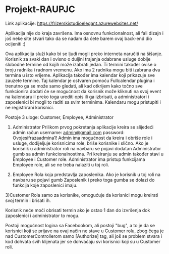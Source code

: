 # Projekt-RAUPJC

Link aplikacije: https://frizerskistudioelegant.azurewebsites.net/

Aplikacija nije do kraja završena. Ima osnovnu funkcionalnost, ali fali dizajn i još neke site stvari tako da se nadam da ćete barem ovaj back-end dio ocijeniti :)

Ova aplikacija služi kako bi se ljudi mogli preko interneta naručiti na šišanje. Korisnik za svaki dan i ovisno o duljini trajanja odabrane usluge dobije slobodne termine od kojih može izabrati jedan. Ti termini također ovise o broju radnika i radnom vremenu. Ako ima 2 radnika mogu biti izabrana dva termina u isto vrijeme. 
Aplikacija također ima kalendar koji prikazuje sve zauzete termine. Taj kalendar je ostvaren pomoću Fullcalendar plugina i trenutno ga se može samo gledati, ali kad otkrijem kako točno sve funkcionira dodati će se mogućnost da korisnik može kliknuti na svoj event na kalendaru il preko toga urediti opis ili ga izbrisati, a administratori i zaposlenici bi mogli to raditi sa svim terminima.
Kalendaru mogu pristupiti i ne registrirani korisnici.

Postoje 3 uloge: Customer, Employee, Administrator

1) Administrator
Prilikom prvog pokretanja aplikacije kreira se slijedeći admin račun
username: admin@gmail.com
password: Ovojesifrazaadmina1!
Admin ima mogućnost da kreira i obriše role i usluge, dodijeljuje korisnicima role, briše korisnike i slično. 
Ako je korisnik u administrator roli na navbaru se pojavi dodatan Administrator gumb sa admin funkcionalnostima. 
Pri kreiranju se admin također stavi u Employee i Customer role.
Administrator ima pristup funkcijama Employee role, ali se ne treba nalaziti u toj roli. 

2) Employee
Rola koja predstavlja zaposlenika. Ako je korisnik u toj roli na navbaru se pojavi gumb Zaposlenik i preko toga gumba se dolazi do funkcija koje zaposlenici imaju. 

3)Customer
Rola samo za korisnike, omogućuje da korisnici mogu kreirati svoj termin i brisati ih. 

Korisnik neće moći obrisati termin ako je ostao 1 dan do izvršenja dok zaposlenici i administrator to mogu. 

Postoji mogućnost logina sa Facebookom, ali postoji "bug", a to je da se korisnici koji se prijave na ovaj način ne stave u Customer rolu, zbog čega je nad CustomerControllerom samo [Authorize] tag, ali još se problem stvara i kod dohvata svih klijenata jer se dohvaćaju svi korisnici koji su u Customer roli.
